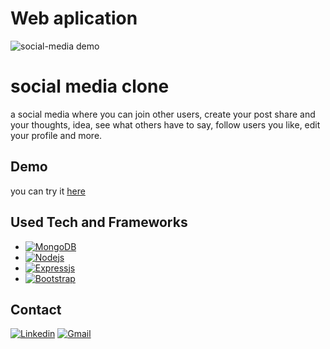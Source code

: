 # Web aplication
![social-media demo](https://res.cloudinary.com/dqfvb6su5/image/upload/v1683812372/tests/social-media2_mlbzhh.gif)

# social media clone
a social media where you can join other users, create your post share and your thoughts, idea, see what others have to say, follow users you like, edit your profile and more.
## Demo
you can try it [here](https://social-media.cyclic.app )

## Used Tech and Frameworks
* [![MongoDB][MongoBadge]][MongoCom]
* [![Nodejs][NodejsBadge]][NodejsCom]
* [![Expressjs][ExpressjsBadge]][ExpressjsCom]
* [![Bootstrap][BootstrapBadge]][BootstrapCom]

[ExpressjsCom]: https://expressjs.com
[ExpressjsBadge]: https://img.shields.io/badge/express.js-%23404d59.svg?style=for-the-badge&logo=express&logoColor=%2361DAFB
[NodejsCom]: https://nodejs.org/
[NodejsBadge]:https://img.shields.io/badge/node.js-6DA55F?style=for-the-badge&logo=node.js&logoColor=white
[BootstrapCom]: https://getbootstrap.com
[BootstrapBadge]:https://img.shields.io/badge/Bootstrap-563D7C?style=for-the-badge&logo=bootstrap&logoColor=white
[MongoCom]: https://www.mongodb.com/
[MongoBadge]: https://img.shields.io/badge/MongoDB-4EA94B?style=for-the-badge&logo=mongodb&logoColor=white

## Contact
[![Linkedin][linkedinBadge]][linkedinCom]
[![Gmail][GmailBadge]][GmailCom]

[GmailCom]: https://mail.google.com/mail/?view=cm&source=mailto&to=eduardothames1@gmail.com
[GmailBadge]:https://img.shields.io/badge/Gmail-D14836?style=for-the-badge&logo=gmail&logoColor=white
[linkedinCom]: https://www.linkedin.com/in/eduardo-thames-a41849247/
[linkedinBadge]: https://img.shields.io/badge/linkedin-%230077B5.svg?style=for-the-badge&logo=linkedin&logoColor=white

